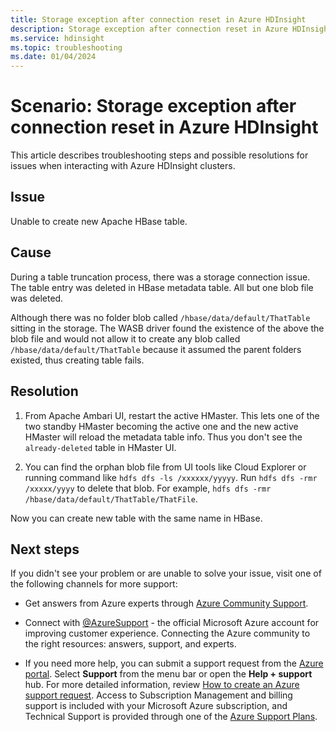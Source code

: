 ```yaml
---
title: Storage exception after connection reset in Azure HDInsight
description: Storage exception after connection reset in Azure HDInsight
ms.service: hdinsight
ms.topic: troubleshooting
ms.date: 01/04/2024
---
```


# Scenario: Storage exception after connection reset in Azure HDInsight

This article describes troubleshooting steps and possible resolutions for issues when interacting with Azure HDInsight clusters.

## Issue

Unable to create new Apache HBase table.

## Cause

During a table truncation process, there was a storage connection issue. The table entry was deleted in HBase metadata table. All but one blob file was deleted.

Although there was no folder blob called `/hbase/data/default/ThatTable` sitting in the storage. The WASB driver found the existence of the above the blob file and would not allow it to create any blob called `/hbase/data/default/ThatTable` because it assumed the parent folders existed, thus creating table fails.

## Resolution

1. From Apache Ambari UI, restart the active HMaster. This lets one of the two standby HMaster becoming the active one and the new active HMaster will reload the metadata table info. Thus you don't see the `already-deleted` table in HMaster UI.

1. You can find the orphan blob file from UI tools like Cloud Explorer or running command like `hdfs dfs -ls /xxxxxx/yyyyy`. Run `hdfs dfs -rmr /xxxxx/yyyy` to delete that blob. For example, `hdfs dfs -rmr /hbase/data/default/ThatTable/ThatFile`.

Now you can create new table with the same name in HBase.

## Next steps

If you didn't see your problem or are unable to solve your issue, visit one of the following channels for more support:

* Get answers from Azure experts through [Azure Community Support](https://azure.microsoft.com/support/community/).

* Connect with [@AzureSupport](https://x.com/azuresupport) - the official Microsoft Azure account for improving customer experience. Connecting the Azure community to the right resources: answers, support, and experts.

* If you need more help, you can submit a support request from the [Azure portal](https://portal.azure.com/?#blade/Microsoft_Azure_Support/HelpAndSupportBlade/). Select **Support** from the menu bar or open the **Help + support** hub. For more detailed information, review [How to create an Azure support request](../../azure-portal/supportability/how-to-create-azure-support-request.md). Access to Subscription Management and billing support is included with your Microsoft Azure subscription, and Technical Support is provided through one of the [Azure Support Plans](https://azure.microsoft.com/support/plans/).
